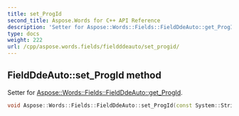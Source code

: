 ```yaml
---
title: set_ProgId
second_title: Aspose.Words for C++ API Reference
description: 'Setter for Aspose::Words::Fields::FieldDdeAuto::get_ProgId.'
type: docs
weight: 222
url: /cpp/aspose.words.fields/fieldddeauto/set_progid/
---
```

## FieldDdeAuto::set_ProgId method


Setter for [Aspose::Words::Fields::FieldDdeAuto::get_ProgId](../get_progid/).

```cpp
void Aspose::Words::Fields::FieldDdeAuto::set_ProgId(const System::String &value)
```

